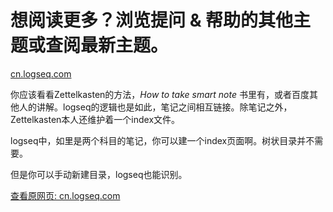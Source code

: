# 想阅读更多？浏览提问 & 帮助的其他主题或查阅最新主题。

[cn.logseq.com](https://cn.logseq.com/t/topic/706)

你应该看看Zettelkasten的方法，_How to take smart note_ 书里有，或者百度其他人的讲解。logseq的逻辑也是如此，笔记之间相互链接。除笔记之外，Zettelkasten本人还维护着一个index文件。

logseq中，如里是两个科目的笔记，你可以建一个index页面啊。树状目录并不需要。

但是你可以手动新建目录，logseq也能识别。

[查看原网页: cn.logseq.com](https://cn.logseq.com/t/topic/706)
